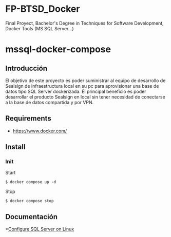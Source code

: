 # FP-BTSD_Docker
Final Proyect, Bachelor's Degree in Techniques for Software Development, Docker Tools (MS SQL Server...)

# mssql-docker-compose

## Introducción
 
 El objetivo de este proyecto es poder suministrar al equipo de desarrollo de Sealsign de infraestructura local en su pc para aprovisionar una base de datos tipo SQL Server dockerizada. El principal beneficio es poder desarrollar el producto Sealsign en local sin tener necesidad de conectarse a la base de datos compartida y por VPN.

## Requirements

 - https://www.docker.com/

## Install

### Init

Start
```
$ docker compose up -d
```

Stop
```
$ docker compose stop
```

## Documentación

*[Configure SQL Server on Linux](https://learn.microsoft.com/en-us/sql/linux/sql-server-linux-configure-environment-variables)
